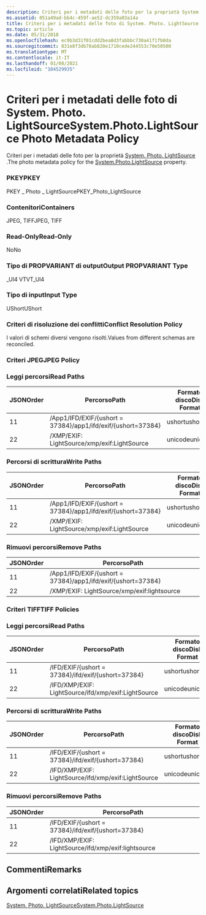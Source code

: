 ```yaml
---
description: Criteri per i metadati delle foto per la proprietà System. Photo. LightSource.
ms.assetid: 051a49ad-bb4c-459f-ae52-dc359a03a14a
title: Criteri per i metadati delle foto di System. Photo. LightSource
ms.topic: article
ms.date: 05/31/2018
ms.openlocfilehash: ec9b3d31f01cdd2bea8d3fabbbc730a41f1fb0da
ms.sourcegitcommit: 831e8f3db78ab820e1710cede244553c70e50500
ms.translationtype: MT
ms.contentlocale: it-IT
ms.lasthandoff: 01/08/2021
ms.locfileid: "104529935"
---
```

# <a name="systemphotolightsource-photo-metadata-policy"></a><span data-ttu-id="321c7-103">Criteri per i metadati delle foto di System. Photo. LightSource</span><span class="sxs-lookup"><span data-stu-id="321c7-103">System.Photo.LightSource Photo Metadata Policy</span></span>

<span data-ttu-id="321c7-104">Criteri per i metadati delle foto per la proprietà [System. Photo. LightSource](../properties/props-system-photo-lightsource.md) .</span><span class="sxs-lookup"><span data-stu-id="321c7-104">The photo metadata policy for the [System.Photo.LightSource](../properties/props-system-photo-lightsource.md) property.</span></span>

### <a name="pkey"></a><span data-ttu-id="321c7-105">PKEY</span><span class="sxs-lookup"><span data-stu-id="321c7-105">PKEY</span></span>

<span data-ttu-id="321c7-106">PKEY \_ Photo \_ LightSource</span><span class="sxs-lookup"><span data-stu-id="321c7-106">PKEY\_Photo\_LightSource</span></span>

### <a name="containers"></a><span data-ttu-id="321c7-107">Contenitori</span><span class="sxs-lookup"><span data-stu-id="321c7-107">Containers</span></span>

<span data-ttu-id="321c7-108">JPEG, TIFF</span><span class="sxs-lookup"><span data-stu-id="321c7-108">JPEG, TIFF</span></span>

### <a name="read-only"></a><span data-ttu-id="321c7-109">Read-Only</span><span class="sxs-lookup"><span data-stu-id="321c7-109">Read-Only</span></span>

<span data-ttu-id="321c7-110">No</span><span class="sxs-lookup"><span data-stu-id="321c7-110">No</span></span>

### <a name="output-propvariant-type"></a><span data-ttu-id="321c7-111">Tipo di PROPVARIANT di output</span><span class="sxs-lookup"><span data-stu-id="321c7-111">Output PROPVARIANT Type</span></span>

<span data-ttu-id="321c7-112">\_UI4 VT</span><span class="sxs-lookup"><span data-stu-id="321c7-112">VT\_UI4</span></span>

### <a name="input-type"></a><span data-ttu-id="321c7-113">Tipo di input</span><span class="sxs-lookup"><span data-stu-id="321c7-113">Input Type</span></span>

<span data-ttu-id="321c7-114">UShort</span><span class="sxs-lookup"><span data-stu-id="321c7-114">UShort</span></span>

### <a name="conflict-resolution-policy"></a><span data-ttu-id="321c7-115">Criteri di risoluzione dei conflitti</span><span class="sxs-lookup"><span data-stu-id="321c7-115">Conflict Resolution Policy</span></span>

<span data-ttu-id="321c7-116">I valori di schemi diversi vengono risolti.</span><span class="sxs-lookup"><span data-stu-id="321c7-116">Values from different schemas are reconciled.</span></span>

### <a name="jpeg-policy"></a><span data-ttu-id="321c7-117">Criteri JPEG</span><span class="sxs-lookup"><span data-stu-id="321c7-117">JPEG Policy</span></span>

### <a name="read-paths"></a><span data-ttu-id="321c7-118">Leggi percorsi</span><span class="sxs-lookup"><span data-stu-id="321c7-118">Read Paths</span></span>



| <span data-ttu-id="321c7-119">JSON</span><span class="sxs-lookup"><span data-stu-id="321c7-119">Order</span></span> | <span data-ttu-id="321c7-120">Percorso</span><span class="sxs-lookup"><span data-stu-id="321c7-120">Path</span></span>                          | <span data-ttu-id="321c7-121">Formato disco</span><span class="sxs-lookup"><span data-stu-id="321c7-121">Disk Format</span></span> |
|-------|-------------------------------|-------------|
| <span data-ttu-id="321c7-122">1</span><span class="sxs-lookup"><span data-stu-id="321c7-122">1</span></span>     | <span data-ttu-id="321c7-123">/App1/IFD/EXIF/{ushort = 37384}</span><span class="sxs-lookup"><span data-stu-id="321c7-123">/app1/ifd/exif/{ushort=37384}</span></span> | <span data-ttu-id="321c7-124">ushort</span><span class="sxs-lookup"><span data-stu-id="321c7-124">ushort</span></span>      |
| <span data-ttu-id="321c7-125">2</span><span class="sxs-lookup"><span data-stu-id="321c7-125">2</span></span>     | <span data-ttu-id="321c7-126">/XMP/EXIF: LightSource</span><span class="sxs-lookup"><span data-stu-id="321c7-126">/xmp/exif:LightSource</span></span>         | <span data-ttu-id="321c7-127">unicode</span><span class="sxs-lookup"><span data-stu-id="321c7-127">unicode</span></span>     |



 

### <a name="write-paths"></a><span data-ttu-id="321c7-128">Percorsi di scrittura</span><span class="sxs-lookup"><span data-stu-id="321c7-128">Write Paths</span></span>



| <span data-ttu-id="321c7-129">JSON</span><span class="sxs-lookup"><span data-stu-id="321c7-129">Order</span></span> | <span data-ttu-id="321c7-130">Percorso</span><span class="sxs-lookup"><span data-stu-id="321c7-130">Path</span></span>                          | <span data-ttu-id="321c7-131">Formato disco</span><span class="sxs-lookup"><span data-stu-id="321c7-131">Disk Format</span></span> |
|-------|-------------------------------|-------------|
| <span data-ttu-id="321c7-132">1</span><span class="sxs-lookup"><span data-stu-id="321c7-132">1</span></span>     | <span data-ttu-id="321c7-133">/App1/IFD/EXIF/{ushort = 37384}</span><span class="sxs-lookup"><span data-stu-id="321c7-133">/app1/ifd/exif/{ushort=37384}</span></span> | <span data-ttu-id="321c7-134">ushort</span><span class="sxs-lookup"><span data-stu-id="321c7-134">ushort</span></span>      |
| <span data-ttu-id="321c7-135">2</span><span class="sxs-lookup"><span data-stu-id="321c7-135">2</span></span>     | <span data-ttu-id="321c7-136">/XMP/EXIF: LightSource</span><span class="sxs-lookup"><span data-stu-id="321c7-136">/xmp/exif:LightSource</span></span>         | <span data-ttu-id="321c7-137">unicode</span><span class="sxs-lookup"><span data-stu-id="321c7-137">unicode</span></span>     |



 

### <a name="remove-paths"></a><span data-ttu-id="321c7-138">Rimuovi percorsi</span><span class="sxs-lookup"><span data-stu-id="321c7-138">Remove Paths</span></span>



| <span data-ttu-id="321c7-139">JSON</span><span class="sxs-lookup"><span data-stu-id="321c7-139">Order</span></span> | <span data-ttu-id="321c7-140">Percorso</span><span class="sxs-lookup"><span data-stu-id="321c7-140">Path</span></span>                          |
|-------|-------------------------------|
| <span data-ttu-id="321c7-141">1</span><span class="sxs-lookup"><span data-stu-id="321c7-141">1</span></span>     | <span data-ttu-id="321c7-142">/App1/IFD/EXIF/{ushort = 37384}</span><span class="sxs-lookup"><span data-stu-id="321c7-142">/app1/ifd/exif/{ushort=37384}</span></span> |
| <span data-ttu-id="321c7-143">2</span><span class="sxs-lookup"><span data-stu-id="321c7-143">2</span></span>     | <span data-ttu-id="321c7-144">/XMP/EXIF: LightSource</span><span class="sxs-lookup"><span data-stu-id="321c7-144">/xmp/exif:lightsource</span></span>         |



 

### <a name="tiff-policies"></a><span data-ttu-id="321c7-145">Criteri TIFF</span><span class="sxs-lookup"><span data-stu-id="321c7-145">TIFF Policies</span></span>

### <a name="read-paths"></a><span data-ttu-id="321c7-146">Leggi percorsi</span><span class="sxs-lookup"><span data-stu-id="321c7-146">Read Paths</span></span>



| <span data-ttu-id="321c7-147">JSON</span><span class="sxs-lookup"><span data-stu-id="321c7-147">Order</span></span> | <span data-ttu-id="321c7-148">Percorso</span><span class="sxs-lookup"><span data-stu-id="321c7-148">Path</span></span>                      | <span data-ttu-id="321c7-149">Formato disco</span><span class="sxs-lookup"><span data-stu-id="321c7-149">Disk Format</span></span> |
|-------|---------------------------|-------------|
| <span data-ttu-id="321c7-150">1</span><span class="sxs-lookup"><span data-stu-id="321c7-150">1</span></span>     | <span data-ttu-id="321c7-151">/IFD/EXIF/{ushort = 37384}</span><span class="sxs-lookup"><span data-stu-id="321c7-151">/ifd/exif/{ushort=37384}</span></span>  | <span data-ttu-id="321c7-152">ushort</span><span class="sxs-lookup"><span data-stu-id="321c7-152">ushort</span></span>      |
| <span data-ttu-id="321c7-153">2</span><span class="sxs-lookup"><span data-stu-id="321c7-153">2</span></span>     | <span data-ttu-id="321c7-154">/IFD/XMP/EXIF: LightSource</span><span class="sxs-lookup"><span data-stu-id="321c7-154">/ifd/xmp/exif:LightSource</span></span> | <span data-ttu-id="321c7-155">unicode</span><span class="sxs-lookup"><span data-stu-id="321c7-155">unicode</span></span>     |



 

### <a name="write-paths"></a><span data-ttu-id="321c7-156">Percorsi di scrittura</span><span class="sxs-lookup"><span data-stu-id="321c7-156">Write Paths</span></span>



| <span data-ttu-id="321c7-157">JSON</span><span class="sxs-lookup"><span data-stu-id="321c7-157">Order</span></span> | <span data-ttu-id="321c7-158">Percorso</span><span class="sxs-lookup"><span data-stu-id="321c7-158">Path</span></span>                      | <span data-ttu-id="321c7-159">Formato disco</span><span class="sxs-lookup"><span data-stu-id="321c7-159">Disk Format</span></span> |
|-------|---------------------------|-------------|
| <span data-ttu-id="321c7-160">1</span><span class="sxs-lookup"><span data-stu-id="321c7-160">1</span></span>     | <span data-ttu-id="321c7-161">/IFD/EXIF/{ushort = 37384}</span><span class="sxs-lookup"><span data-stu-id="321c7-161">/ifd/exif/{ushort=37384}</span></span>  | <span data-ttu-id="321c7-162">ushort</span><span class="sxs-lookup"><span data-stu-id="321c7-162">ushort</span></span>      |
| <span data-ttu-id="321c7-163">2</span><span class="sxs-lookup"><span data-stu-id="321c7-163">2</span></span>     | <span data-ttu-id="321c7-164">/IFD/XMP/EXIF: LightSource</span><span class="sxs-lookup"><span data-stu-id="321c7-164">/ifd/xmp/exif:LightSource</span></span> | <span data-ttu-id="321c7-165">unicode</span><span class="sxs-lookup"><span data-stu-id="321c7-165">unicode</span></span>     |



 

### <a name="remove-paths"></a><span data-ttu-id="321c7-166">Rimuovi percorsi</span><span class="sxs-lookup"><span data-stu-id="321c7-166">Remove Paths</span></span>



| <span data-ttu-id="321c7-167">JSON</span><span class="sxs-lookup"><span data-stu-id="321c7-167">Order</span></span> | <span data-ttu-id="321c7-168">Percorso</span><span class="sxs-lookup"><span data-stu-id="321c7-168">Path</span></span>                      |
|-------|---------------------------|
| <span data-ttu-id="321c7-169">1</span><span class="sxs-lookup"><span data-stu-id="321c7-169">1</span></span>     | <span data-ttu-id="321c7-170">/IFD/EXIF/{ushort = 37384}</span><span class="sxs-lookup"><span data-stu-id="321c7-170">/ifd/exif/{ushort=37384}</span></span>  |
| <span data-ttu-id="321c7-171">2</span><span class="sxs-lookup"><span data-stu-id="321c7-171">2</span></span>     | <span data-ttu-id="321c7-172">/IFD/XMP/EXIF: LightSource</span><span class="sxs-lookup"><span data-stu-id="321c7-172">/ifd/xmp/exif:lightsource</span></span> |



 

## <a name="remarks"></a><span data-ttu-id="321c7-173">Commenti</span><span class="sxs-lookup"><span data-stu-id="321c7-173">Remarks</span></span>

## <a name="related-topics"></a><span data-ttu-id="321c7-174">Argomenti correlati</span><span class="sxs-lookup"><span data-stu-id="321c7-174">Related topics</span></span>

<dl> <dt>

[<span data-ttu-id="321c7-175">System. Photo. LightSource</span><span class="sxs-lookup"><span data-stu-id="321c7-175">System.Photo.LightSource</span></span>](../properties/props-system-photo-lightsource.md)
</dt> </dl>

 

 
